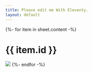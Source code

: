 ```yaml
---
title: Please edit me With Eleventy.
layout: default
---
```





<div class="listing">
{%- for item in sheet.content -%}
  <h1>{{ item.id }} </h1>
  <img src='{{ item.url }}' />
{%- endfor -%}
</div>



